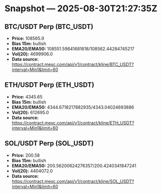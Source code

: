 # Snapshot — 2025-08-30T21:27:35Z

## BTC/USDT Perp (BTC_USDT)
- **Price:** 108565.9
- **Bias 15m:** bullish
- **EMA20/EMA50:** 108551.59841681618/108562.44284745217
- **Vol(20):** 4699906.0
- **Data source:** https://contract.mexc.com/api/v1/contract/kline/BTC_USDT?interval=Min1&limit=60

## ETH/USDT Perp (ETH_USDT)
- **Price:** 4345.65
- **Bias 15m:** bullish
- **EMA20/EMA50:** 4344.6718217882935/4343.04024693886
- **Vol(20):** 612695.0
- **Data source:** https://contract.mexc.com/api/v1/contract/kline/ETH_USDT?interval=Min1&limit=60

## SOL/USDT Perp (SOL_USDT)
- **Price:** 200.58
- **Bias 15m:** bullish
- **EMA20/EMA50:** 200.56200624276357/200.4240341847241
- **Vol(20):** 4404072.0
- **Data source:** https://contract.mexc.com/api/v1/contract/kline/SOL_USDT?interval=Min1&limit=60
